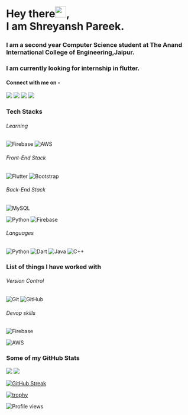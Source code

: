 # Hey there<img src="https://raw.githubusercontent.com/arnoob16/arnoob16/master/wave.gif" width="30px">,<br>I am Shreyansh Pareek.

### I am a second year Computer Science student at The Anand International College of Engineering,Jaipur.

### I am currently looking for internship in flutter.

#### Connect with me on -

[<img src="https://img.shields.io/badge/twitter-%231DA1F2.svg?&style=for-the-badge&logo=twitter&logoColor=white" />](https://twitter.com/ShreyanshParee9)
[<img src="https://img.shields.io/badge/linkedin-%230077B5.svg?&style=for-the-badge&logo=linkedin&logoColor=white" />](https://www.linkedin.com/in/shreyansh-pareek-74b9a4192/)
[<img src = "https://img.shields.io/badge/instagram-%23E4405F.svg?&style=for-the-badge&logo=instagram&logoColor=white">](https://www.instagram.com/shreyansh.pareek_/)
[<img src ="https://img.shields.io/badge/Email-Here-%23E4405F.svg?&style=for-the-badge&logo=&logoColor=white%22">](mailto:shreyanshpareek3025@gmail.com)
### Tech Stacks

###### Learning
![Firebase](https://img.shields.io/badge/-Firebase-00599C?style=flat-square&logo=Firebase)
![AWS](https://img.shields.io/badge/-AWS-181717?style=flat-square&logo=amazon)

###### Front-End Stack
![Flutter](https://img.shields.io/badge/-Flutter-2AB7F6?style=flat-square&logo=Flutter)
![Bootstrap](https://img.shields.io/badge/-Bootstrap-563D7C?style=flat-square&logo=bootstrap)

###### Back-End Stack

![MySQL](https://img.shields.io/badge/-MySQL-black?style=flat-square&logo=mysql)

![Python](https://img.shields.io/badge/-Python-black?style=flat-square&logo=python)
![Firebase](https://img.shields.io/badge/-Firebase-00599C?style=flat-square&logo=Firebase)


###### Languages

![Python](https://img.shields.io/badge/-python-black?style=flat-square&logo=python)
![Dart](https://img.shields.io/badge/-Dart-2AB7F6?style=flat-square&logo=Dart)
![Java](https://img.shields.io/badge/-java-E34A86?style=flat-square&logo=java)
![C++](https://img.shields.io/badge/-C++-black?logo=C%2B%2B&logoColor=blue&style=flat-button)


### List of things I have worked with

###### Version Control

![Git](https://img.shields.io/badge/-Git-black?style=flat-square&logo=git)
![GitHub](https://img.shields.io/badge/-GitHub-181717?style=flat-square&logo=github)


###### Devop skills

![Firebase](https://img.shields.io/badge/-Firebase-00599C?style=flat-square&logo=Firebase)

![AWS](https://img.shields.io/badge/-AWS-181717?style=flat-square&logo=amazon)

### Some of my GitHub Stats

<p>
    <img src="https://github-readme-stats.vercel.app/api?username=shreyanshpareek&show_icons=true&line_height=40&count_private=true&theme=midnight-purple">
    <img src="https://github-readme-stats.vercel.app/api/top-langs/?username=shreyanshpareek&theme=midnight-purple">
</p>
 
[![GitHub Streak](https://github-readme-streak-stats.herokuapp.com/?user=shreyanshpareek&theme=dark)](https://git.io/streak-stats)

 [![trophy](https://github-profile-trophy.vercel.app/?username=shreyanshpareek&theme=onedark)](https://github.com/shreyanshpareek/github-profile-trophy)


![Profile views](https://gpvc.arturio.dev/shreyanshpareek)


